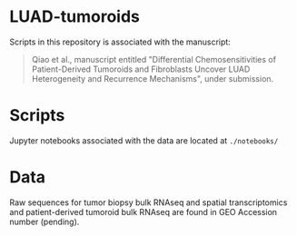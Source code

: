 # LUAD-tumoroids

Scripts in this repository is associated with the manuscript:
> Qiao et al., manuscript entitled "Differential Chemosensitivities of Patient-Derived Tumoroids and Fibroblasts Uncover LUAD Heterogeneity and Recurrence Mechanisms", under submission.



# Scripts

Jupyter notebooks associated with the data are located at `./notebooks/`

# Data

Raw sequences for tumor biopsy bulk RNAseq and spatial transcriptomics and patient-derived tumoroid bulk RNAseq are found in GEO Accession number (pending). 
